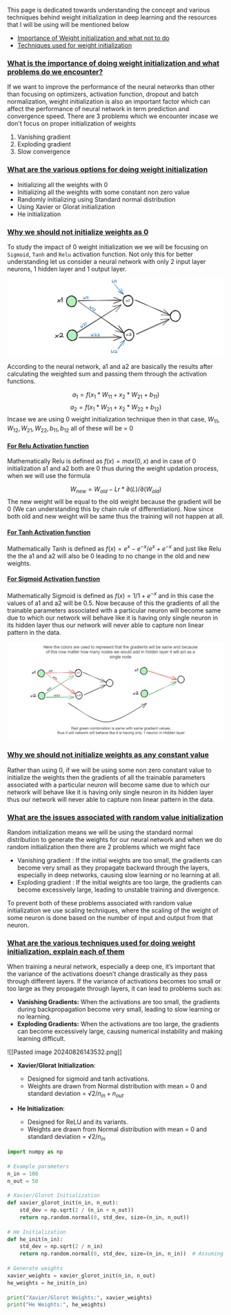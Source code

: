 This page is dedicated towards understanding the concept and various techniques behind weight initialization in deep learning and the resources that I will be using will be mentioned below

- [Importance of Weight initialization and what not to do](https://www.youtube.com/watch?v=2MSY0HwH5Ss)
- [Techniques used for weight initialization](https://www.youtube.com/watch?v=nwVOSgcrbQI)

### [What is the importance of doing weight initialization and what problems do we encounter?](#)

If we want to improve the performance of the neural networks than other than focusing on optimizers, activation function, dropout and batch normalization, weight initialization is also an important factor which can affect the performance of neural network in term prediction and convergence speed. There are 3 problems which we encounter incase we don't focus on proper initialization of weights

1. Vanishing gradient
2. Exploding gradient
3. Slow convergence


### [What are the various options for doing weight initialization](#)

- Initializing all the weights with 0
- Initializing all the weights with some constant non zero value
- Randomly initializing using Standard normal distribution
- Using Xavier or Glorat initialization
- He initialization

### [Why we should not initialize weights as 0](#)

To study the impact of 0 weight initialization we we will be focusing on `Sigmoid`, `Tanh` and `Relu` activation function. Not only this for better understanding let us consider a neural network with only 2 input layer neurons, 1 hidden layer and 1 output layer.

![[Neural_Net_WI.png]](https://github.com/yuvraaj2002/AI-Notes/blob/master/Deep%20Learning/Images/Neural_Net_WI.png)

According to the neural network, a1 and a2 are basically the results after calculating the weighted sum and passing them through the activation functions.

$$a_1 = f(x_1*W_{11} + x_2*W_{21} + b_{11})$$
$$a_2 = f(x_1*W_{21} + x_2*W_{22} + b_{12})$$
Incase we are using 0 weight initialization technique then in that case, $W_{11},W_{12},W_{21},W_{22},b_{11},b_{12}$  all of these will be = 0
#### [For Relu Activation function](#)

Mathematically Relu is defined as $f(x) = max(0,x)$ and in case of 0 initialization a1 and a2 both are 0 thus during the weight updation process, when we will use the formula

$$W_{new} = W_{old} - Lr * ∂(L)/∂(W_{old})$$
The new weight will be equal to the old weight because the gradient will be 0 (We can understanding this by chain rule of differentiation). Now since both old and new weight will be same thus the training  will not happen at all.
#### [For Tanh Activation function](#)

Mathematically Tanh is defined as $f(x) = e^x - e^{-x}/e^x+e^{-x}$ and just like Relu the the a1 and a2 will also be 0 leading to no change in the old and new weights.

#### [For Sigmoid Activation function](#)

Mathematically Sigmoid is defined as $f(x) = 1/1 + e^{-x}$ and in this case the values of a1 and a2 will be 0.5. Now because of this the gradients of all the trainable parameters associated with a particular neuron will become same due to which our network will behave like it is having only single neuron in its hidden layer thus our network will never able to capture non linear pattern in the data.

![[0 Init Sigmoid issue.png]](https://github.com/yuvraaj2002/AI-Notes/blob/master/Deep%20Learning/Images/0%20Init%20Sigmoid%20issue.png)


### [Why we should not initialize weights as any constant value](#)

Rather than using 0, if we will be using some non zero constant value to initialize the weights then the gradients of all the trainable parameters associated with a particular neuron will become same due to which our network will behave like it is having only single neuron in its hidden layer thus our network will never able to capture non linear pattern in the data.

### [What are the issues associated with random value initialization](#)

Random initialization means we will be using the standard normal distribution to generate the weights for our neural network and when we do random initialization then there are 2 problems which we might face 

- Vanishing gradient : If the initial weights are too small, the gradients can become very small as they propagate backward through the layers, especially in deep networks, causing slow learning or no learning at all.
- Exploding gradient : If the initial weights are too large, the gradients can become excessively large, leading to unstable training and divergence.

To prevent both of these problems associated with random value initialization we use scaling techniques, where the scaling of the weight of some neuron is done based on the number of input and output from that neuron.

### [What are the various techniques used for doing weight initialization, explain each of them](#)

When training a neural network, especially a deep one, it’s important that the variance of the activations doesn’t change drastically as they pass through different layers. If the variance of activations becomes too small or too large as they propagate through layers, it can lead to problems such as:

- **Vanishing Gradients:** When the activations are too small, the gradients during backpropagation become very small, leading to slow learning or no learning.
- **Exploding Gradients:** When the activations are too large, the gradients can become excessively large, causing numerical instability and making learning difficult.

![[Pasted image 20240826143532.png]]


- **Xavier/Glorat Initialization**:
    
    - Designed for sigmoid and tanh activations.
    - Weights are drawn from Normal distribution with mean = 0 and standard deviation = $√2/n_{in}+n_{out}$
    
- **He Initialization**:
    
    - Designed for ReLU and its variants.
    - Weights are drawn from Normal distribution with mean = 0 and standard deviation = $√2/n_{in}$

```python
import numpy as np

# Example parameters
n_in = 100
n_out = 50

# Xavier/Glorot Initialization
def xavier_glorot_init(n_in, n_out):
    std_dev = np.sqrt(2 / (n_in + n_out))
    return np.random.normal(0, std_dev, size=(n_in, n_out))

# He Initialization
def he_init(n_in):
    std_dev = np.sqrt(2 / n_in)
    return np.random.normal(0, std_dev, size=(n_in, n_in))  # Assuming square weight matrix for simplicity

# Generate weights
xavier_weights = xavier_glorot_init(n_in, n_out)
he_weights = he_init(n_in)

print("Xavier/Glorot Weights:", xavier_weights)
print("He Weights:", he_weights)
```
